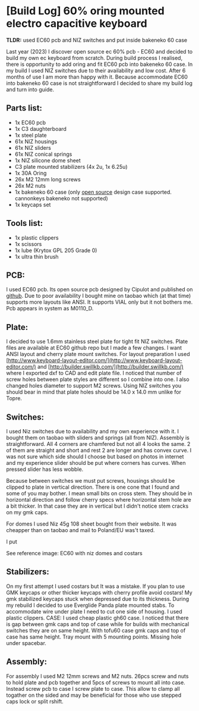 # [Build Log] 60% oring mounted electro capacitive keyboard
**TLDR:** used EC60 pcb and NIZ switches and put inside bakeneko 60 case

Last year (2023) I discover open source ec 60% pcb - EC60 and decided to build my own ec keyboard from scratch. During build process I realised, there is opportunity to add oring and fit EC60 pcb into bakeneko 60 case. In my build I used NIZ switches due to their availability and low cost. After 6 months of use I am more than happy with it. Because accommodate EC60 into bakeneko 60 case is not straightforward I decided to share my build log and turn into guide.

## Parts list:

* 1x EC60 pcb
* 1x C3 daughterboard
* 1x steel plate
* 61x NIZ housings
* 61x NIZ sliders
* 61x NIZ conical springs
* 1x NIZ silicone dome sheet
* C3 plate mounted stabilizers (4x 2u, 1x 6.25u)
* 1x 30A Oring
* 26x M2 12mm long screws
* 26x M2 nuts
* 1x bakeneko 60 case (only [open source](https://github.com/kkatano/bakeneko-60) design case supported. cannonkeys bakeneko not supported) 
* 1x keycaps set

## Tools list:
* 1x plastic clippers
* 1x scissors
* 1x lube (Krytox GPL 205 Grade 0)
* 1x ultra thin brush


## PCB:
I used EC60 pcb. Its open source pcb designed by Cipulot and published on [github](https://github.com/Cipulot/EC60). Due to poor availability I bought mine on taobao which (at that time) supports more layouts like ANSI. It supports VIAL only but it not bothers me. Pcb appears in system as M0110_D.

## Plate:
I decided to use 1.6mm stainless steel plate for tight fit NIZ switches. Plate files are available at EC60 github repo but I made a few changes. I want ANSI layout and cherry plate mount switches. For layout preparation I used [http://www.keyboard-layout-editor.com/](http://www.keyboard-layout-editor.com/) and [http://builder.swillkb.com/](http://builder.swillkb.com/) where I exported dxf to CAD and edit plate file. I noticed that number of screw holes between plate styles are different so I combine into one. I also changed holes diameter to support M2 screws. Using NIZ switches you should bear in mind that plate holes should be 14.0 x 14.0 mm unlike for Topre.

## Switches:
I used Niz switches due to availability and my own experience with it. I bought them on taobao with sliders and springs (all from NIZ). Assembly is straightforward. All 4 corners are chamfered but not all 4 looks the same. 2 of them are straight and short and rest 2 are longer and has convex curve. I was not sure which side should I choose but based on photos in internet and my experience slider should be put where corners has curves. When pressed slider has less wobble.

Because between switches we must put screws, housings should be clipped to plate in vertical direction. There is one cone that I found and some of you may bother. I mean small bits on cross stem. They should be in horizontal direction and follow cherry specs where horizontal stem hole are a bit thicker. In that case they are in vertical but I didn't notice stem cracks on my gmk caps.

For domes I used Niz 45g 108 sheet bought from their website. It was cheapper than on taobao and mail to Poland/EU was't taxed.

I put 

See reference image: ⁠EC60 with niz domes and costars⁠ 


## Stabilizers:
On my first attempt I used costars but It was a mistake. If you plan to use GMK keycaps or other thicker keycaps with cherry profile avoid costars! My gmk stabilized keycaps stuck when depressed due to its thickness. During my rebuild I decided to use Everglide Panda plate mounted stabs. To accommodate wire under plate I need to cut one side of housing. I used plastic clippers. 
CASE:
I used cheap plastic gh60 case. I noticed that there is gap between gmk caps and top of case while for builds with mechanical switches they are on same height. With tofu60 case gmk caps and top of case has same height. Tray mount with 5 mounting points. Missing hole under spacebar.

## Assembly:
For assembly I used M2 12mm screws and M2 nuts. 26pcs screw and nuts to hold plate and pcb together and 5pcs of screws to mount all into case. Instead screw pcb to case I screw plate to case. This allow to clamp all togather on the sided and may be beneficial for those who use stepped caps lock or split rshift.
